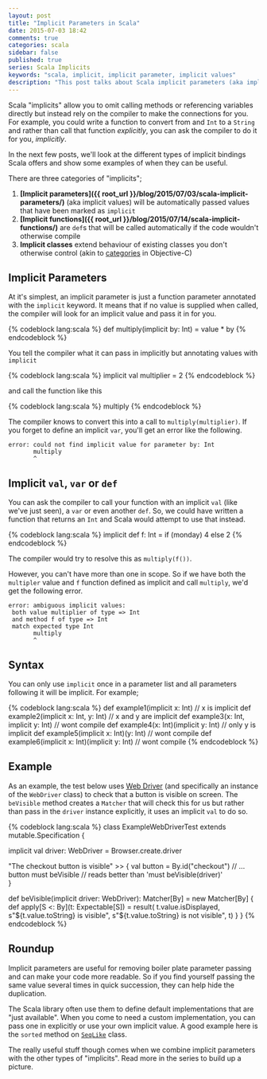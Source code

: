 ```yaml
---
layout: post
title: "Implicit Parameters in Scala"
date: 2015-07-03 18:42
comments: true
categories: scala
sidebar: false
published: true
series: Scala Implicits
keywords: "scala, implicit, implicit parameter, implicit values"
description: "This post talks about Scala implicit parameters (aka implicit values). In the series, I introduce the \"implicit\" categories and show real examples."
---
```


Scala "implicits" allow you to omit calling methods or referencing variables directly but instead rely on the compiler to make the connections for you. For example, you could write a function to convert from and `Int` to a `String` and rather than call that function _explicitly_, you can ask the compiler to do it for you, _implicitly_.  

In the next few posts, we'll look at the different types of implicit bindings Scala offers and show some examples of when they can be useful.

<!-- more -->

There are three categories of "implicits";

1. **[Implicit parameters]({{ root_url }}/blog/2015/07/03/scala-implicit-parameters/)** (aka implicit values) will be automatically passed values that have been marked as `implicit`
1. **[Implicit functions]({{ root_url }}/blog/2015/07/14/scala-implicit-functions/)** are `def`s that will be called automatically if the code wouldn't otherwise compile
1. **Implicit classes** extend behaviour of existing classes you don't otherwise control (akin to [categories](https://developer.apple.com/library/prerelease/ios/documentation/Cocoa/Conceptual/ProgrammingWithObjectiveC/CustomizingExistingClasses/CustomizingExistingClasses.html) in Objective-C)


<!-- more -->

## Implicit Parameters

At it's simplest, an implicit parameter is just a function parameter annotated with the `implicit` keyword. It means that if no value is supplied when called, the compiler will look for an implicit value and pass it in for you.

{% codeblock lang:scala %}
def multiply(implicit by: Int) = value * by
{% endcodeblock %}

You tell the compiler what it can pass in implicitly but annotating values with `implicit`

{% codeblock lang:scala %}
implicit val multiplier = 2
{% endcodeblock %}

and call the function like this

{% codeblock lang:scala %}
multiply
{% endcodeblock %}

The compiler knows to convert this into a call to `multiply(multiplier)`. If you forget to define an implicit `var`, you'll get an error like the following.

    error: could not find implicit value for parameter by: Int
           multiply
           ^

## Implicit `val`, `var` or `def`

You can ask the compiler to call your function with an implicit `val` (like we've just seen), a `var` or even another `def`. So, we could have written a function that returns an `Int` and Scala would attempt to use that instead.

{% codeblock lang:scala %}
implicit def f: Int = if (monday) 4 else 2
{% endcodeblock %}

The compiler would try to resolve this as `multiply(f())`.

However, you can't have more than one in scope. So if we have both the `multipler` value and `f` function defined as implicit and call `multiply`, we'd get the following error. 

    error: ambiguous implicit values:
     both value multiplier of type => Int
     and method f of type => Int
     match expected type Int
           multiply
           ^



## Syntax

You can only use `implicit` once in a parameter list and all parameters following it will be implicit. For example;

{% codeblock lang:scala %}
def example1(implicit x: Int)                       // x is implicit
def example2(implicit x: Int, y: Int)               // x and y are implicit
def example3(x: Int, implicit y: Int)               // wont compile 
def example4(x: Int)(implicit y: Int)               // only y is implicit
def example5(implicit x: Int)(y: Int)               // wont compile
def example6(implicit x: Int)(implicit y: Int)      // wont compile
{% endcodeblock %}


## Example

As an example, the test below uses [Web Driver](http://www.seleniumhq.org/projects/webdriver/) (and specifically an instance of the `WebDriver` class) to check that a button is visible on screen. The `beVisible` method creates a `Matcher` that will check this for us but rather than pass in the `driver` instance explicitly, it uses an implicit `val` to do so.

{% codeblock lang:scala %}
class ExampleWebDriverTest extends mutable.Specification {

  implicit val driver: WebDriver = Browser.create.driver
  
  "The checkout button is visible" >> {
    val button = By.id("checkout")
    // ...
    button must beVisible           // reads better than 'must beVisible(driver)'   
  }
  
  def beVisible(implicit driver: WebDriver): Matcher[By] = new Matcher[By] {
    def apply[S <: By](t: Expectable[S]) = result(
      t.value.isDisplayed,
      s"${t.value.toString} is visible",
      s"${t.value.toString} is not visible",
      t)
  }
}
{% endcodeblock %}

## Roundup

Implicit parameters are useful for removing boiler plate parameter passing and can make your code more readable. So if you find yourself passing the same value several times in quick succession, they can help hide the duplication.

The Scala library often use them to define default implementations that are "just available". When you come to need a custom implementation, you can pass one in explicitly or use your own implicit value. A good example here is the `sorted` method on [`SeqLike`](http://www.scala-lang.org/api/2.11.7/#scala.collection.SeqLike) class. 

The really useful stuff though comes when we combine implicit parameters with the other types of "implicits". Read more in the series to build up a picture.
